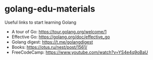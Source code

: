 # golang-edu-materials
Useful links to start learning Golang

* A tour of Go: https://tour.golang.org/welcome/1
* Effective Go: https://golang.org/doc/effective_go
* Golang digest: https://t.me/golangdigest
* Books: https://otus.ru/nest/post/1561/ 
* FreeCodeCamp: https://www.youtube.com/watch?v=YS4e4q9oBaU
